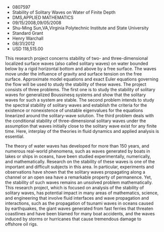 
* 0807597
* Stability of Solitary Waves on Water of Finite Depth
* DMS,APPLIED MATHEMATICS
* 09/15/2008,09/05/2008
* Shu-Ming Sun,VA,Virginia Polytechnic Institute and State University
* Standard Grant
* Henry Warchall
* 08/31/2012
* USD 118,515.00

This research project concerns stability of two- and three-dimensional localized
surface waves (also called solitary waves) on water bounded below by a rigid
horizontal bottom and above by a free surface. The waves move under the
influence of gravity and surface tension on the free surface. Approximate model
equations and exact Euler equations governing the flow will be used to study the
stability of these waves. The project consists of three problems. The first one
is to study the stability of solitary waves for generalized Boussinesq systems
and show that the solitary waves for such a system are stable. The second
problem intends to study the spectral stability of solitary waves and establish
the criteria for the existence or nonexistence of unstable eigenvalues for the
equations linearized around the solitary-wave solution. The third problem deals
with the conditional stability of three-dimensional solitary waves under the
assumption that waves initially close to the solitary wave exist for any finite
time. Here, interplay of the theories in fluid dynamics and applied analysis is
essential.

The theory of water waves has developed for more than 150 years, and numerous
real-world phenomena, such as waves generated by boats in lakes or ships in
oceans, have been studied experimentally, numerically, and mathematically.
Research on the stability of these waves is one of the important and difficult
subjects in this area. In particular, experiments and observations have shown
that the solitary waves propagating along a channel or an open sea have a
remarkable property of permanence. Yet, the stability of such waves remains an
unsolved problem mathematically. This research project, which is focused on
analysis of the stability of solitary waves, has potential impact in many areas
of mathematics, science, and engineering that involve fluid interfaces and wave
propagation and interactions, such as the propagation of tsunami waves in oceans
caused by earthquakes, the giant waves generated from fast ferries that threaten
coastlines and have been blamed for many boat accidents, and the waves induced
by storms or hurricanes that cause tremendous damage to offshore oil rigs.
